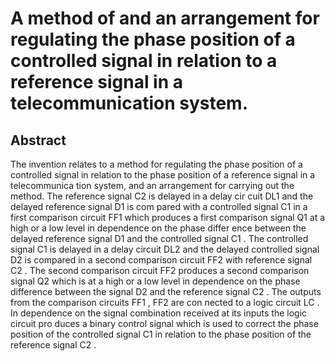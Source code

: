 # A method of and an arrangement for regulating the phase position of a controlled signal in relation to a reference signal in a telecommunication system.

## Abstract
The invention relates to a method for regulating the phase position of a controlled signal in relation to the phase position of a reference signal in a telecommunica tion system, and an arrangement for carrying out the method. The reference signal C2 is delayed in a delay cir cuit DL1 and the delayed reference signal D1 is com pared with a controlled signal C1 in a first comparison circuit FF1 which produces a first comparison signal Q1 at a high or a low level in dependence on the phase differ ence between the delayed reference signal D1 and the controlled signal C1 . The controlled signal C1 is delayed in a delay circuit DL2 and the delayed controlled signal D2 is compared in a second comparison circuit FF2 with reference signal C2 . The second comparison circuit FF2 produces a second comparison signal Q2 which is at a high or a low level in dependence on the phase difference between the signal D2 and the reference signal C2 . The outputs from the comparison circuits FF1 , FF2 are con nected to a logic circuit LC . In dependence on the signal combination received at its inputs the logic circuit pro duces a binary control signal which is used to correct the phase position of the controlled signal C1 in relation to the phase position of the reference signal C2 .